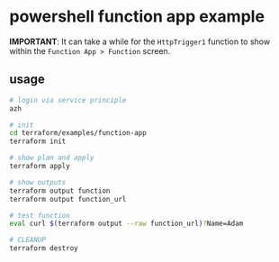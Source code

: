 # powershell function app example

**IMPORTANT**: It can take a while for the `HttpTrigger1` function to show within the `Function App > Function` screen.

## usage

```bash
# login via service principle
azh

# init
cd terraform/examples/function-app
terraform init

# show plan and apply
terraform apply

# show outputs
terraform output function
terraform output function_url

# test function
eval curl $(terraform output --raw function_url)?Name=Adam

# CLEANUP
terraform destroy
```
